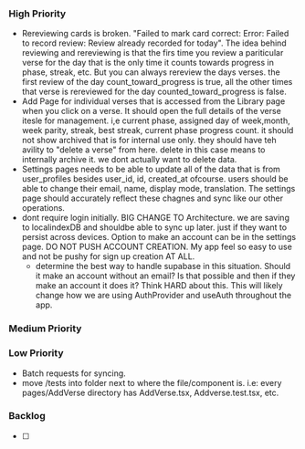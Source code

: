 ### High Priority
- Rereviewing cards is broken. "Failed to mark card correct: Error: Failed to record review: Review already recorded for today". The idea behind reviewing and rereviewing is that the firs time you review a pariticular verse for the day that is the only time it counts towards progress in phase, streak, etc. But you can always rereview the days verses. the first review of the day count_toward_progress is true, all the other times that verse is rereviewed for the day counted_toward_progress is false.
- Add Page for individual verses that is accessed from the Library page when you click on a verse. It should open the full details of the verse itesle for management. i,e current phase, assigned day of week,month, week parity, streak, best streak, current phase progress count. it should not show archived that is for internal use only. they should have teh avility to "delete a verse" from here. delete in this case means to internally archive it. we dont actually want to delete data. 
- Settings pages needs to be able to update all of the data that is from user_profiles besides user_id, id, created_at ofcourse. users should be able to change their email, name, display mode, translation. The settings page should accurately reflect these chagnes and sync like our other operations.
- dont require login initially. BIG CHANGE TO Architecture. 
 we are saving to localindexDB and shouldbe able to sync up later. just if they want to persist across devices. Option to make an account can be in the settings page. DO NOT PUSH ACCOUNT CREATION. My app feel so easy to use and not be pushy for sign up creation AT ALL. 
    - determine the best way to handle supabase in this situation. Should it make an account without an email? Is that possible and then if they make an account it does it? Think HARD about this. This will likely change how we are using AuthProvider and useAuth throughout the app.

### Medium Priority

### Low Priority 
- Batch requests for syncing. 
- move /tests into folder next to where the file/component is. i.e: every pages/AddVerse directory has AddVerse.tsx, Addverse.test.tsx, etc.

### Backlog
- [ ] 
